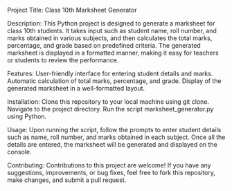 Project Title:
  Class 10th Marksheet Generator

Description:
  This Python project is designed to generate a marksheet for class 10th students. It takes input such as student name, roll number, and marks obtained in various subjects, and then calculates the total marks, percentage, and grade based on predefined criteria. The generated marksheet is displayed in a formatted manner, making it easy for teachers or students to review the performance.

Features:
  User-friendly interface for entering student details and marks.
  Automatic calculation of total marks, percentage, and grade.
  Display of the generated marksheet in a well-formatted layout.

Installation:
  Clone this repository to your local machine using git clone.
  Navigate to the project directory.
  Run the script marksheet_generator.py using Python.

Usage:
  Upon running the script, follow the prompts to enter student details such as name, roll number, and marks obtained in each subject.
  Once all the details are entered, the marksheet will be generated and displayed on the console.

Contributing:
  Contributions to this project are welcome! If you have any suggestions, improvements, or bug fixes, feel free to fork this repository, make changes, and submit a pull request.
